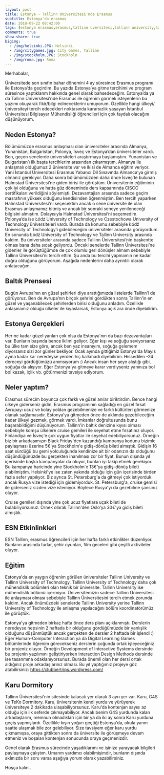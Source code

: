 ```yaml
---
layout: post
title: Estonya - Tallinn Üniversitesi'nde Erasmus
subtitle: Estonya'da erasmus
date: 2018-09-22 08:42:00
tags: [estonya erasmus,erasmus,tallinn üversitesi,tallinn university,tallinn üniversitesi erasmus,iü erasmus,iuce erasmus]
comments: true
show-share: true
bigimg:
  - /img/helsinki.JPG: Helsinki
  - /img/citygames.jpg: City Games, Tallinn
  - /img/stockholm.JPG: Stockholm
  - /img/roma.jpg: Roma  
---
```


Merhabalar,

Üniversitede son sınıfın bahar dönemini 4 ay süresince Erasmus programı ile Estonya’da geçirdim. Bu yazıda Estonya’ya gitme tercihimi ve program süresince yaptıklarım hakkında genel olarak bahsedeceğim. Estonya’da ya da Tallinn Üniversitesi’nde Erasmus ile öğrenim görmek isteyenlerin bu yazımı okuyarak fikir/bilgi edineceklerini umuyorum. Özellikle hangi ülkeyi/üniversiteyi tercih edecekleri noktasında kararsızlık yaşayan İstanbul Üniversitesi Bilgisayar Mühendisliği öğrencileri için çok faydalı olacağını düşünüyorum.

## Neden Estonya?

Bölümümüzde erasmus anlaşması olan üniversiteler arasında Almanya, Yunanistan, Bulgaristan, Polonya, İsveç ve Estonya’dan üniversiteler vardı. Ben, geçen senelerde üniversiteleri araştırmaya başlamıştım. Yunanistan ve Bulgaristan’ı ilk başta tercihlerim arasından çıkarmıştım. Almanya ile anlaşmalı olduğumuz 2 üniversite var ve ikisi de Almanca eğitim veriyor. Yani İstanbul Üniversitesi Erasmus Yabancı Dil Sınavında Almanca’ya girmiş olmanız gerekiyor. Daha sonra bölümümüzden daha önce İsveç’te bulunan Halmstad Üniversitesi’ne giden birisi ile görüştüm. Üniversitenin eğitiminin çok iyi olduğunu ve hatta güz döneminde ders kapsamında CISCO sertifikaları verildiğini söylemişti. Dezavantajları arasında sadece geçim masrafının yüksek olduğunu kendisinden öğrenmiştim. Ben tercih yaparken Halmstad Üniversitesi’ni seçecektim ancak o sene üniversite ile olan Erasmus anlaşmamız bitmiş ve ancak bir sonraki seneye yenileneceği bilgisini almıştım. Dolayısıyla Halmstad Üniversitesi’ni seçemedim. Polonya’da ise Łódź University of Technology ve Czestochowa University of Technology üniversiteleri vardı. Burada da konumu sebebiyle Łódź University of Technology’i gidebileceğim üniversiteler arasında görüyordum. En sonunda Łódź University of Technology ve Tallinn University arasında kaldım. Bu üniversiteler arasında sadece Tallinn Üniversitesi’nin başkentte olması bana daha sıcak geliyordu. Önceki senelerde Tallinn Üniversitesi’ne gidenler ile görüştüğümde de çok olumlu geri dönüşler almam sebebiyle Tallinn Üniversitesi’ni tercih ettim. Şu anda bu tercihi yapmamın ne kadar doğru olduğunu görüyorum. Aşağıda nedenlerini daha ayrıntılı olarak anlatacağım.

## Baltık Prensesi

Bugün Avrupa’nın en güzel şehirleri diye arattığımızda listelerde Tallinn’i de görüyoruz. Ben de Avrupa’nın birçok şehrini gördükten sonra Tallinn’in en güzel ve yaşanabilecek şehirlerden birisi olduğunu anladım. Özellikle anlaşmamız olduğu ülkeler ile kıyaslarsak, Estonya açık ara önde diyebilirim.

## Estonya Gerçekleri

Her ne kadar güzel yanları çok olsa da Estonya'nın da bazı dezavantajları var. Bunların başında bence iklimi geliyor. Eğer kışı ve soğuğu seviyorsanız bu ülke tam size göre, ancak ben yaz insanıyım, soğuğa gelemem diyorsanız sizi zor günler bekliyor. Ocak ayında gittiğimiz Estonya'da Mayıs ayına kadar kar neredeyse yerden hiç kalkmadı diyebilirim. Hissedilen -24 dereceyi gördüğümüzü anımsıyorum :) Ancak insan her şeye alıştığı gibi, soğuğa da alışıyor. Eğer Estonya'ya gitmeye karar verdiyseniz yanınıza bol bol kazak, içlik vb. götürmenizi tavsiye ediyorum.

## Neler yaptım?

Erasmus sürecim boyunca çok farklı ve güzel anılar biriktirdim. Bence hangi ülkeye giderseniz gidin, Erasmus programının sağladığı en güzel fırsat Avrupayı ucuz ve kolay yoldan gezebilmenize ve farklı kültürleri görmenize olanak sağlamasıdır. Estonya'ya gitmeden önce de aklımda gezebileceğim kadar ülkeyi gezmek, görmek vardı. İmkanlar doğrultusunda bunu başarabildiğimi düşünüyorum. Tallinn'in baltık denizine kıyısı olması sebebiyle komşu ülkelere cruise gemileri ile seyehat etme fırsatınız oluyor. Finlandiya ve İsveç'e çok uygun fiyatlar ile seyehat edebiliyorsunuz. Örneğin biz bir arkadaşımızın Black Friday'den kazandığı kampanya kodunu bizimle paylaşması üzerine 5€'ya Stockholm'e gidiş-dönüş bileti almıştık. Gidişin 16 saat sürdüğü bu gemi yolculuğunda kendinize ait bir odanızın da olduğunu düşündüğünüzde bu gerçekten inanılması zor bir fiyat. Bunun dışında yıl içerisinde başka kampanyalar da oluyor, bunları iyi takip etmek gerekiyor. Bu kampanya haricinde yine Stockholm'e 13€'ya gidiş-dönüş bileti alabilmiştim. Helsinki'ye ise zaten yakında olduğu için gün içerisinde birden fazla sefer yapılıyor. Biz ayrıca St. Petersburg'a da gitmeyi çok istiyorduk ancak Rusya vize istediği için gidemiyorduk. St. Petersburg'a, cruise gemisi ile giderseniz sizden vize istemiyor. Böylece Rusya'yı da gezebilme şansınız oluyor.

Cruise gemileri dışında yine çok ucuz fiyatlara uçak bileti de bulabiliyorsunuz. Örnek olarak Tallinn'den Oslo'ya 30€'ya gidiş bileti almıştık.

## ESN Etkinlinkleri

ESN Tallinn, erasmus öğrencileri için her hafta farklı etkinlikler düzenliyor. Bunların arasında turlar, şehir oyunları, film geceleri gibi çeşitli aktiviteler oluyor.

## Eğitim

Estonya'da en yaygın öğrenim görülen üniversiteler Tallinn University ve Tallinn University of Technology. Tallinn University of Technology daha çok mühendislik bölümleri olan teknik bir üniversite. Tallinn University ise mühendislik bölümü içermiyor. Üniversitemizin sadece Tallinn Üniversitesi ile anlaşması olması sebebiyle Tallinn Üniversitesini tercih etmek zorunda kaldım. Ancak önümüzdeki senelerde Tallinn University yerine Tallinn University of Technology ile anlaşma yapılacağını bölüm koordinatörümüz ile görüştük. 

Estonya'ya gitmeden birkaç hafta önce ders planı açıklanmıştı. Derslerin neredeyse hepsinin 2 haftada bir olduğunu gördüğümüzde bir yanlışlık olduğunu düşünmüştük ancak gerçekten de dersler 2 haftada bir işlendi :) Eğer Human-Computer Interaction ya da Digital Learning Games bölümlerinde öğrenim görecekseniz derslerin çoğunda ortak işleyeceğiniz bir projeniz oluyor. Örneğin Development of Interactive Systems dersinde bu projenin yazılımını geliştiriyorken Interaction Design Methods dersinde ise tasarımına odaklanıyorsunuz. Burada önemli olan her dersi ortak aldığınız proje arkadaşlarınız olması. Bu yıl yaptığımız projeye göz atabilirsiniz: https://clubbertrips.wordpress.com/

## Karu Dormitory

Tallinn Üniversitesi'nin sitesinde kalacak yer olarak 3 ayrı yer var. Karu, G4S ve TeKo Dormitory. Karu, üniversitenin kendi yurdu ve yürüyerek üniversiteye 2 dakikada ulaşabiliyorsunuz. Karu'da kontenjan sayısı az olduğu için ilk seferde çıkmayabiliyor. Ancak benim G4S yurdunda kalan arkadaşlarım, memnun olmadıkları için bir ya da iki ay sonra Karu yurduna geçiş yapmışlardı. Özellikle kışın yoğun geçtiği Estonya'da, okula yarım saatte ulaşmak bile zor gelebiliyor. Size tavsiyem eğer karu yurdu çıkmamışsa, oraya gittikten sonra da üniversite ile görüşmeye devam etmeniz ve boşalan kontenjan sonucunda oraya geçmenizdir.

Genel olarak Erasmus sürecinde yaşadıklarımı ve işinize yarayacak bilgileri paylaşmaya çalıştım. Umarım yardımcı olabilmişimdir, bunların dışında aklınızda bir soru varsa aşağıya yorum olarak yazabilirsiniz. 

Hoşça kalın..


